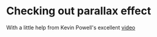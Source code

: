 # Checking out parallax effect

With a little help from Kevin Powell's excellent [video](https://www.youtube.com/watch?v=SmolT-tV5Lw)
